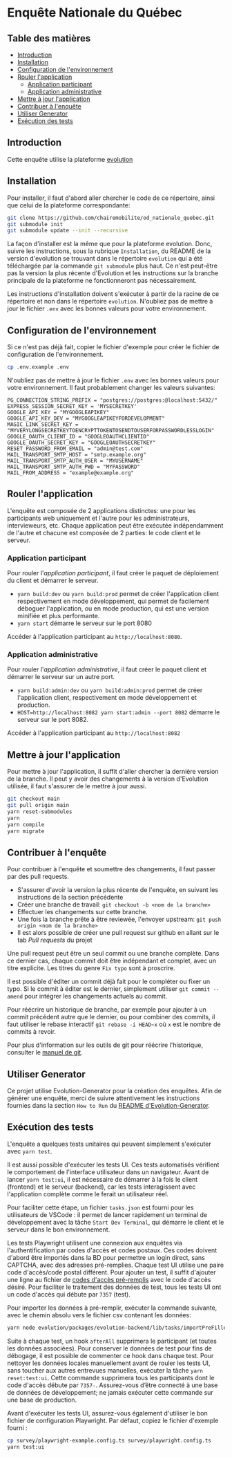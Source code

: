 # Enquête Nationale du Québec

## Table des matières

- [Introduction](#introduction)
- [Installation](#installation)
- [Configuration de l'environnement](#configuration-de-lenvironnement)
- [Rouler l'application](#rouler-lapplication)
  - [Application participant](#application-participant)
  - [Application administrative](#application-administrative)
- [Mettre à jour l'application](#mettre-à-jour-lapplication)
- [Contribuer à l'enquête](#contribuer-à-lenquête)
- [Utiliser Generator](#utiliser-generator)
- [Exécution des tests](#exécution-des-tests)

## Introduction

Cette enquête utilise la plateforme [evolution](https://github.com/chairemobilite/evolution)

## Installation

Pour installer, il faut d'abord aller chercher le code de ce répertoire, ainsi que celui de la plateforme correspondante:

```bash
git clone https://github.com/chairemobilite/od_nationale_quebec.git
git submodule init
git submodule update --init --recursive

```

La façon d'installer est la même que pour la plateforme evolution. Donc, suivre les instructions, sous la rubrique `Installation`, du README de la version d'evolution se trouvant dans le répertoire `evolution` qui a été téléchargée par la commande `git submodule` plus haut. Ce n'est peut-être pas la version la plus récente d'Evolution et les instructions sur la branche principale de la plateforme ne fonctionneront pas nécessairement.

Les instructions d'installation doivent s'exécuter à partir de la racine de ce répertoire et non dans le répertoire `evolution`. N'oubliez pas de mettre à jour le fichier `.env` avec les bonnes valeurs pour votre environnement.

## Configuration de l'environnement

Si ce n'est pas déjà fait, copier le fichier d'exemple pour créer le fichier de configuration de l'environnement.

```bash
cp .env.example .env
```

N'oubliez pas de mettre à jour le fichier `.env` avec les bonnes valeurs pour votre environnement. Il faut probablement changer les valeurs suivantes:

```env
PG_CONNECTION_STRING_PREFIX = "postgres://postgres:@localhost:5432/"
EXPRESS_SESSION_SECRET_KEY = 'MYSECRETKEY'
GOOGLE_API_KEY = "MYGOOGLEAPIKEY"
GOOGLE_API_KEY_DEV = "MYGOOGLEAPIKEYFORDEVELOPMENT"
MAGIC_LINK_SECRET_KEY = "MYVERYLONGSECRETKEYTOENCRYPTTOKENTOSENDTOUSERFORPASSWORDLESSLOGIN"
GOOGLE_OAUTH_CLIENT_ID = "GOOGLEOAUTHCLIENTID"
GOOGLE_OAUTH_SECRET_KEY = "GOOGLEOAUTHSECRETKEY"
RESET_PASSWORD_FROM_EMAIL = "admin@test.com"
MAIL_TRANSPORT_SMTP_HOST = "smtp.example.org"
MAIL_TRANSPORT_SMTP_AUTH_USER = "MYUSERNAME"
MAIL_TRANSPORT_SMTP_AUTH_PWD = "MYPASSWORD"
MAIL_FROM_ADDRESS = "example@example.org"
```

## Rouler l'application

L'enquête est composée de 2 applications distinctes: une pour les participants web uniquement et l'autre pour les administrateurs, intervieweurs, etc. Chaque application peut être exécutée indépendamment de l'autre et chacune est composée de 2 parties: le code client et le serveur.

### Application participant

Pour rouler l'*application participant*, il faut créer le paquet de déploiement du client et démarrer le serveur.

* `yarn build:dev` ou `yarn build:prod` permet de créer l'application client respectivement en mode développement, qui permet de facilement déboguer l'application, ou en mode production, qui est une version minifiée et plus performante.
* `yarn start` démarre le serveur sur le port 8080

Accéder à l'application participant au `http://localhost:8080`.

### Application administrative

Pour rouler l'*application administrative*, il faut créer le paquet client et démarrer le serveur sur un autre port.

* `yarn build:admin:dev` ou `yarn build:admin:prod` permet de créer l'application client, respectivement en mode développement et production.
* `HOST=http://localhost:8082 yarn start:admin --port 8082` démarre le serveur sur le port 8082.

Accéder à l'application participant au `http://localhost:8082`

## Mettre à jour l'application

Pour mettre à jour l'application, il suffit d'aller chercher la dernière version de la branche. Il peut y avoir des changements à la version d'Evolution utilisée, il faut s'assurer de le mettre à jour aussi.

```bash
git checkout main
git pull origin main
yarn reset-submodules
yarn
yarn compile
yarn migrate
```

## Contribuer à l'enquête

Pour contribuer à l'enquête et soumettre des changements, il faut passer par des pull requests.

* S'assurer d'avoir la version la plus récente de l'enquête, en suivant les instructions de la section précédente
* Créer une branche de travail: `git checkout -b <nom de la branche>`
* Effectuer les changements sur cette branche.
* Une fois la branche prête à être reviewée, l'envoyer upstream: `git push origin <nom de la branche>`
* Il est alors possible de créer une pull request sur github en allant sur le tab *Pull requests* du projet

Une pull request peut être un seul commit ou une branche complète. Dans ce dernier cas, chaque commit doit être indépendant et complet, avec un titre explicite. Les titres du genre `Fix typo` sont à proscrire.

Il est possible d'éditer un commit déjà fait pour le compléter ou fixer un typo. Si le commit à éditer est le dernier, simplement utiliser `git commit --amend` pour intégrer les changements actuels au commit.

Pour réécrire un historique de branche, par exemple pour ajouter à un commit précédent autre que le dernier, ou pour combiner des commits, il faut utiliser le rebase interactif `git rebase -i HEAD~x` où `x` est le nombre de commits à revoir.

Pour plus d'information sur les outils de git pour réécrire l'historique, consulter le [manuel de git](https://git-scm.com/book/en/v2/Git-Tools-Rewriting-History).

## Utiliser Generator

Ce projet utilise Evolution-Generator pour la création des enquêtes. Afin de générer une enquête, merci de suivre attentivement les instructions fournies dans la section `How to Run` du [README d'Evolution-Generator](https://github.com/chairemobilite/evolution/tree/main/packages/evolution-generator#how-to-run).

## Exécution des tests

L'enquête a quelques tests unitaires qui peuvent simplement s'exécuter avec `yarn test`.

Il est aussi possible d'exécuter les tests UI. Ces tests automatisés vérifient le comportement de l'interface utilisateur dans un navigateur. Avant de lancer `yarn test:ui`, il est nécessaire de démarrer à la fois le client (frontend) et le serveur (backend), car les tests interagissent avec l'application complète comme le ferait un utilisateur réel.

Pour faciliter cette étape, un fichier `tasks.json` est fourni pour les utilisateurs de VSCode : il permet de lancer rapidement un terminal de développement avec la tâche `Start Dev Terminal`, qui démarre le client et le serveur dans le bon environnement.

Les tests Playwright utilisent une connexion aux enquêtes via l'authentification par codes d'accès et codes postaux. Ces codes doivent d'abord être importés dans la BD pour permettre un login direct, sans CAPTCHA, avec des adresses pré-remplies. Chaque test UI utilise une paire code d'accès/code postal différent. Pour ajouter un test, il suffit d'ajouter une ligne au fichier de [codes d'accès pré-remplis](survey/tests/preFilledDataSample.csv) avec le code d'accès désiré. Pour faciliter le traitement des données de test, tous les tests UI ont un code d'accès qui débute par `7357` (test).

Pour importer les données à pré-remplir, exécuter la commande suivante, avec le chemin absolu vers le fichier csv contenant les données:

```bash
yarn node evolution/packages/evolution-backend/lib/tasks/importPreFilledResponses.task.js --file "$(pwd)/survey/tests/preFilledDataSample.csv"
```

Suite à chaque test, un hook `afterAll` supprimera le participant (et toutes les données associées). Pour conserver le données de test pour fins de débogage, il est possible de commenter ce hook dans chaque test. Pour nettoyer les données locales manuellement avant de rouler les tests UI, sans toucher aux autres entrevues manuelles, exécuter la tâche `yarn reset:test:ui`. Cette commande supprimera tous les participants dont le code d'accès débute par `7357-`. Assurez-vous d’être connecté à une base de données de développement; ne jamais exécuter cette commande sur une base de production.

Avant d'exécuter les tests UI, assurez-vous également d'utiliser le bon fichier de configuration Playwright. Par défaut, copiez le fichier d'exemple fourni :

```bash
cp survey/playwright-example.config.ts survey/playwright.config.ts
yarn test:ui
```
